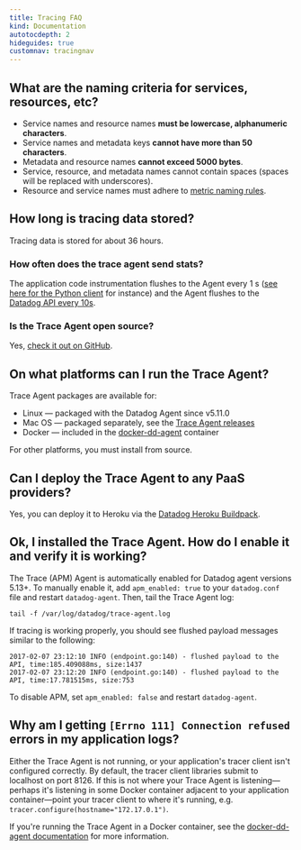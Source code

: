```yaml
---
title: Tracing FAQ
kind: Documentation
autotocdepth: 2
hideguides: true
customnav: tracingnav
---
```



## What are the naming criteria for services, resources, etc?

* Service names and resource names **must be lowercase, alphanumeric characters**.
* Service names and metadata keys **cannot have more than 50 characters**.
* Metadata and resource names **cannot exceed 5000 bytes**.
* Service, resource, and metadata names cannot contain spaces (spaces will be replaced with underscores).
* Resource and service names must adhere to [metric naming rules](http://docs.datadoghq.com/faq/#api-metric-names).

## How long is tracing data stored?

Tracing data is stored for about 36 hours.

### How often does the trace agent send stats?

The application code instrumentation flushes to the Agent every 1 s ([see here for the Python client](https://github.com/DataDog/dd-trace-py/blob/69693dc7cdaed3a2b6a855325109fa100e42e254/ddtrace/writer.py#L159) for instance) and the Agent flushes to the [Datadog API every 10s](https://github.com/DataDog/datadog-trace-agent/blob/master/config/agent.go#L170).

### Is the Trace Agent open source?

Yes, [check it out on GitHub](https://github.com/DataDog/datadog-trace-agent).

## On what platforms can I run the Trace Agent?

Trace Agent packages are available for:

* Linux — packaged with the Datadog Agent since v5.11.0
* Mac OS — packaged separately, see the [Trace Agent releases](https://github.com/DataDog/datadog-trace-agent/releases/)
* Docker — included in the [docker-dd-agent](https://github.com/DataDog/docker-dd-agent) container

For other platforms, you must install from source.

## Can I deploy the Trace Agent to any PaaS providers?

Yes, you can deploy it to Heroku via the [Datadog Heroku Buildpack](https://github.com/DataDog/heroku-buildpack-datadog).

## Ok, I installed the Trace Agent. How do I enable it and verify it is working?

The Trace (APM) Agent is automatically enabled for Datadog agent versions 5.13+.  To manually enable it, add `apm_enabled: true` to your `datadog.conf` file and restart `datadog-agent`. Then, tail the Trace Agent log:

    tail -f /var/log/datadog/trace-agent.log

If tracing is working properly, you should see flushed payload messages similar to the following:

    2017-02-07 23:12:10 INFO (endpoint.go:140) - flushed payload to the API, time:185.409088ms, size:1437
    2017-02-07 23:12:20 INFO (endpoint.go:140) - flushed payload to the API, time:17.781515ms, size:753

To disable APM, set `apm_enabled: false` and restart `datadog-agent`.

## Why am I getting `[Errno 111] Connection refused` errors in my application logs?

Either the Trace Agent is not running, or your application's tracer client isn't configured correctly. By default, the tracer client libraries submit to localhost on port 8126. If this is not where your Trace Agent is listening—perhaps it's listening in some Docker container adjacent to your application container—point your tracer client to where it's running, e.g. `tracer.configure(hostname="172.17.0.1")`.

If you're running the Trace Agent in a Docker container, see the [docker-dd-agent documentation](https://github.com/DataDog/docker-dd-agent/blob/master/README.md#tracing--apm) for more information.